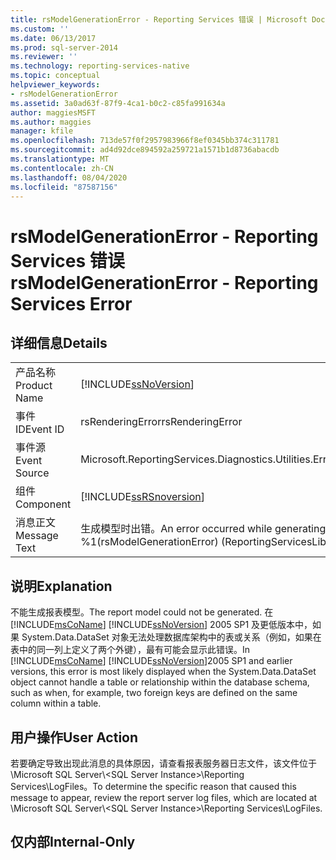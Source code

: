```yaml
---
title: rsModelGenerationError - Reporting Services 错误 | Microsoft Docs
ms.custom: ''
ms.date: 06/13/2017
ms.prod: sql-server-2014
ms.reviewer: ''
ms.technology: reporting-services-native
ms.topic: conceptual
helpviewer_keywords:
- rsModelGenerationError
ms.assetid: 3a0ad63f-87f9-4ca1-b0c2-c85fa991634a
author: maggiesMSFT
ms.author: maggies
manager: kfile
ms.openlocfilehash: 713de57f0f2957983966f8ef0345bb374c311781
ms.sourcegitcommit: ad4d92dce894592a259721a1571b1d8736abacdb
ms.translationtype: MT
ms.contentlocale: zh-CN
ms.lasthandoff: 08/04/2020
ms.locfileid: "87587156"
---
```

# <a name="rsmodelgenerationerror---reporting-services-error"></a><span data-ttu-id="0d2e0-102">rsModelGenerationError - Reporting Services 错误</span><span class="sxs-lookup"><span data-stu-id="0d2e0-102">rsModelGenerationError - Reporting Services Error</span></span>
    
## <a name="details"></a><span data-ttu-id="0d2e0-103">详细信息</span><span class="sxs-lookup"><span data-stu-id="0d2e0-103">Details</span></span>  
  
|||  
|-|-|  
|<span data-ttu-id="0d2e0-104">产品名称</span><span class="sxs-lookup"><span data-stu-id="0d2e0-104">Product Name</span></span>|[!INCLUDE[ssNoVersion](../../includes/ssnoversion-md.md)]|  
|<span data-ttu-id="0d2e0-105">事件 ID</span><span class="sxs-lookup"><span data-stu-id="0d2e0-105">Event ID</span></span>|<span data-ttu-id="0d2e0-106">rsRenderingError</span><span class="sxs-lookup"><span data-stu-id="0d2e0-106">rsRenderingError</span></span>|  
|<span data-ttu-id="0d2e0-107">事件源</span><span class="sxs-lookup"><span data-stu-id="0d2e0-107">Event Source</span></span>|<span data-ttu-id="0d2e0-108">Microsoft.ReportingServices.Diagnostics.Utilities.ErrorStrings</span><span class="sxs-lookup"><span data-stu-id="0d2e0-108">Microsoft.ReportingServices.Diagnostics.Utilities.ErrorStrings</span></span>|  
|<span data-ttu-id="0d2e0-109">组件</span><span class="sxs-lookup"><span data-stu-id="0d2e0-109">Component</span></span>|[!INCLUDE[ssRSnoversion](../../includes/ssrsnoversion-md.md)]|  
|<span data-ttu-id="0d2e0-110">消息正文</span><span class="sxs-lookup"><span data-stu-id="0d2e0-110">Message Text</span></span>|<span data-ttu-id="0d2e0-111">生成模型时出错。</span><span class="sxs-lookup"><span data-stu-id="0d2e0-111">An error occurred while generating model.</span></span> <span data-ttu-id="0d2e0-112">(rsModelGenerationError) (ReportingServicesLibrary) %1</span><span class="sxs-lookup"><span data-stu-id="0d2e0-112">(rsModelGenerationError) (ReportingServicesLibrary) %1</span></span>|  
  
## <a name="explanation"></a><span data-ttu-id="0d2e0-113">说明</span><span class="sxs-lookup"><span data-stu-id="0d2e0-113">Explanation</span></span>  
 <span data-ttu-id="0d2e0-114">不能生成报表模型。</span><span class="sxs-lookup"><span data-stu-id="0d2e0-114">The report model could not be generated.</span></span> <span data-ttu-id="0d2e0-115">在 [!INCLUDE[msCoName](../../includes/msconame-md.md)] [!INCLUDE[ssNoVersion](../../includes/ssnoversion-md.md)] 2005 SP1 及更低版本中，如果 System.Data.DataSet 对象无法处理数据库架构中的表或关系（例如，如果在表中的同一列上定义了两个外键），最有可能会显示此错误。</span><span class="sxs-lookup"><span data-stu-id="0d2e0-115">In [!INCLUDE[msCoName](../../includes/msconame-md.md)] [!INCLUDE[ssNoVersion](../../includes/ssnoversion-md.md)]2005 SP1 and earlier versions, this error is most likely displayed when the System.Data.DataSet object cannot handle a table or relationship within the database schema, such as when, for example, two foreign keys are defined on the same column within a table.</span></span>  
  
## <a name="user-action"></a><span data-ttu-id="0d2e0-116">用户操作</span><span class="sxs-lookup"><span data-stu-id="0d2e0-116">User Action</span></span>  
 <span data-ttu-id="0d2e0-117">若要确定导致出现此消息的具体原因，请查看报表服务器日志文件，该文件位于 \Microsoft SQL Server\\<SQL Server Instance\>\Reporting Services\LogFiles。</span><span class="sxs-lookup"><span data-stu-id="0d2e0-117">To determine the specific reason that caused this message to appear, review the report server log files, which are located at \Microsoft SQL Server\\<SQL Server Instance\>\Reporting Services\LogFiles.</span></span>  
  
## <a name="internal-only"></a><span data-ttu-id="0d2e0-118">仅内部</span><span class="sxs-lookup"><span data-stu-id="0d2e0-118">Internal-Only</span></span>  
  
